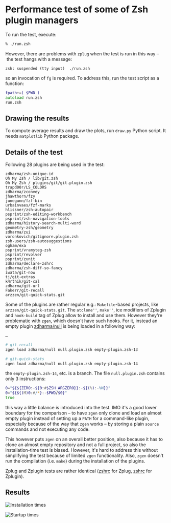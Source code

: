 # Performance test of some of Zsh plugin managers

To run the test, execute:

```zsh
% ./run.zsh
```

However, there are problems with `zplug` when the test is run in this way – the
test hangs with a message:

```
zsh: suspended (tty input)  ./run.zsh
```

so an invocation of `fg` is required. To address this, run the test script as a
function:

```zsh
fpath+=( $PWD )
autoload run.zsh
run.zsh
```

## Drawing the results

To compute average results and draw the plots, run `draw.py` Python script. It
needs `matplotlib` Python package.

## Details of the test

Following 28 plugins are being used in the test:

```
zdharma/zsh-unique-id
Oh My Zsh / lib/git.zsh
Oh My Zsh / plugins/git/git.plugin.zsh
trapd00r/LS_COLORS
zdharma/zconvey
jhawthorn/fzy
junegunn/fzf-bin
urbainvaes/fzf-marks
hlissner/zsh-autopair
psprint/zsh-editing-workbench
psprint/zsh-navigation-tools
zdharma/history-search-multi-word
geometry-zsh/geometry
zdharma/zui
voronkovich/gitignore.plugin.zsh
zsh-users/zsh-autosuggestions
ogham/exa
psprint/vramsteg-zsh
psprint/revolver
psprint/zunit
zdharma/declare-zshrc
zdharma/zsh-diff-so-fancy
iwata/git-now
tj/git-extras
k4rthik/git-cal
zdharma/git-url
Fakerr/git-recall
arzzen/git-quick-stats.git
```

Some of the plugins are rather regular e.g.: `Makefile`-based projects, like
`arzzen/git-quick-stats.git`. The `atclone''`, `make''`, ice modifiers of
Zplugin and `hook-build` tag of Zplug allow to install and use them. However
they're problematic with `zgen`, which doesn't have such hooks. For it, instead
an empty plugin [zdharma/null](https://github.com/zdharma/null) is being loaded
in a following way:

```zsh
…

# git-recall
zgen load zdharma/null null.plugin.zsh empty-plugin.zsh-13

# git-quick-stats
zgen load zdharma/null null.plugin.zsh empty-plugin.zsh-14
```

the `empty-plugin.zsh-14`, etc. is a branch. The file `null.plugin.zsh` contains
only 3 instructions:

```zsh
0="${${ZERO:-${0:#$ZSH_ARGZERO}}:-${(%):-%N}}"
0="${${(M)0:#/*}:-$PWD/$0}"
true
```

this way a little balance is introduced into the test. IMO it's a good lower
boundary for the comparison – to have `zgen` only clone and load an almost empty
plugin instead of setting up a `PATH` for a command-like plugin, especially
because of the way that `zgen` works – by storing a plain `source` commands and
not executing any code.

This however puts `zgen` on an overall better position, also because it has to
clone an almost empty repository and not a full project, so also the
installation-time test is biased. However, it's hard to address this without
simplifying the test because of limited `zgen` functionality. Also, `zgen`
doesn't run the compilation (i.e. `make`) during the installation of the
plugins.

Zplug and Zplugin tests are rather identical
([zshrc](https://github.com/zdharma/pm-perf-test/blob/master/zplug/.zshrc) for
Zplug,
[zshrc](https://github.com/zdharma/pm-perf-test/blob/master/zplugin-load/.zshrc)
for Zplugin).

## Results

![Installation times](https://raw.githubusercontent.com/zdharma/pm-perf-test/master/plots/installation-times.png)

![Startup times](https://raw.githubusercontent.com/zdharma/pm-perf-test/master/plots/startup-times.png)

<!-- vim:set ft=markdown tw=80 autoindent: -->

